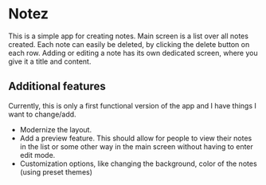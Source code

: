 # Notez
This is a simple app for creating notes.
Main screen is a list over all notes created.
Each note can easily be deleted, by clicking
the delete button on each row.
Adding or editing a note has its own dedicated
screen, where you give it a title and content.

## Additional features
Currently, this is only a first functional version
of the app and I have things I want to change/add.
- Modernize the layout.
- Add a preview feature. This should allow for people to view their notes in the list or some other way in the main screen without having to enter edit mode.
- Customization options, like changing the background, color of the notes (using preset themes)
